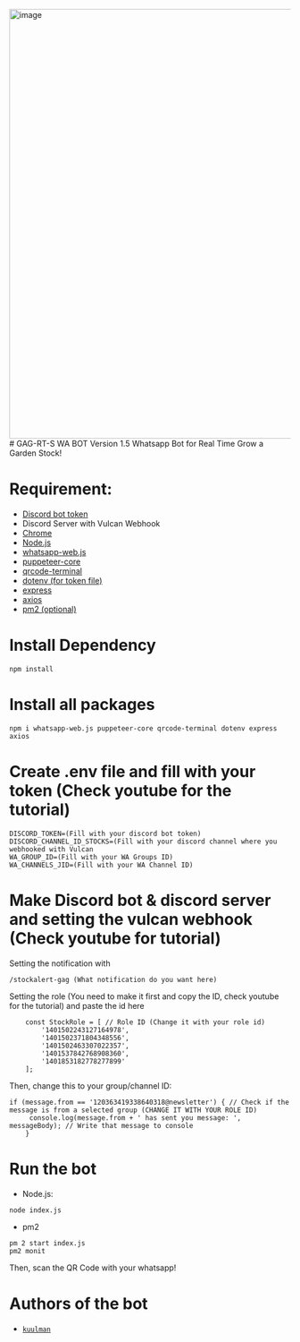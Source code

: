 <img width="1366" height="768" alt="image" src="https://github.com/user-attachments/assets/f285f4d0-fa2f-4978-b121-01ec61ea28b8" /># GAG-RT-S WA BOT Version 1.5
Whatsapp Bot for Real Time Grow a Garden Stock!

# Requirement:
- [Discord bot token](https://discord.com/developers/applications)
- Discord Server with Vulcan Webhook
- [Chrome](https://www.google.com/intl/id_id/chrome/)
- [Node.js](nodejs.org)
- [whatsapp-web.js](https://www.npmjs.com/package/whatsapp-web.js)
- [puppeteer-core](https://www.npmjs.com/package/puppeteer-core)
- [qrcode-terminal](https://www.npmjs.com/package/qrcode-terminal)
- [dotenv (for token file)](https://www.npmjs.com/package/dotenv)
- [express](https://www.npmjs.com/package/express)
- [axios](https://www.npmjs.com/package/axios)
- [pm2 (optional)](https://www.npmjs.com/package/pm2)

# Install Dependency
```
npm install
```
# Install all packages
```
npm i whatsapp-web.js puppeteer-core qrcode-terminal dotenv express axios
```
# Create .env file and fill with your token (Check youtube for the tutorial)
```
DISCORD_TOKEN=(Fill with your discord bot token)
DISCORD_CHANNEL_ID_STOCKS=(Fill with your discord channel where you webhooked with Vulcan
WA_GROUP_ID=(Fill with your WA Groups ID)
WA_CHANNELS_JID=(Fill with your WA Channel ID)
```
# Make Discord bot & discord server and setting the vulcan webhook (Check youtube for tutorial)
Setting the notification with 
```
/stockalert-gag (What notification do you want here)
```
Setting the role (You need to make it first and copy the ID, check youtube for the tutorial) and paste the id here
```
    const StockRole = [ // Role ID (Change it with your role id)
        '1401502243127164978',
        '1401502371804348556',
        '1401502463307022357',
        '1401537842768908360',
        '1401853182778277899'
    ];
```

Then, change this to your group/channel ID:
```
if (message.from == '120363419338640318@newsletter') { // Check if the message is from a selected group (CHANGE IT WITH YOUR ROLE ID)
     console.log(message.from + ' has sent you message: ', messageBody); // Write that message to console
    }
```

# Run the bot
- Node.js:
```
node index.js
```
- pm2
```
pm 2 start index.js
pm2 monit
```
Then, scan the QR Code with your whatsapp!

# Authors of the bot
- [`kuulman`](https://github.com/kuulman)

